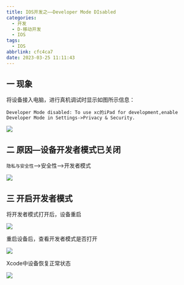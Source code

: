 ```yaml
---
title: IOS开发之——Developer Mode DIsabled
categories:
  - 开发
  - D-移动开发
  - IOS
tags:
  - IOS
abbrlink: cfc4ca7
date: 2023-03-25 11:11:43
---
```

## 一 现象

将设备接入电脑，进行真机调试时显示如图所示信息：

```
Developer Mode disabled: To use xc的iPad for development,enable Developer Mode in Settings->Privacy & Security.
```

![][1]

<!--more-->

## 二 原因—设备开发者模式已关闭

`隐私与安全性`——>安全性——>开发者模式

![][2]

## 三 开启开发者模式

将开发者模式打开后，设备重启

![][3]

重启设备后，查看开发者模式是否打开

![][4]

Xcode中设备恢复正常状态

![][5]


[1]:https://cdn.jsdelivr.net/gh/PGzxc/CDN/blog-ios/ios-disable-view.png
[2]:https://cdn.jsdelivr.net/gh/PGzxc/CDN/blog-ios/ios-disable-ipad-developer-disabled.png
[3]:https://cdn.jsdelivr.net/gh/PGzxc/CDN/blog-ios/ios-disable-ipad-developer-reset.png
[4]:https://cdn.jsdelivr.net/gh/PGzxc/CDN/blog-ios/ios-disable-ipad-developer-enabled.png
[5]:https://cdn.jsdelivr.net/gh/PGzxc/CDN/blog-ios/ios-disable-enable-view.png